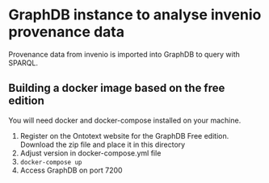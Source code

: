 # GraphDB instance to analyse invenio provenance data

Provenance data from invenio is imported into GraphDB to query with SPARQL.

## Building a docker image based on the free edition

You will need docker and docker-compose installed on your machine.

1. Register on the Ontotext website for the GraphDB Free edition. Download the zip file and place it in this directory
1. Adjust version in docker-compose.yml file
1. `docker-compose up`
1. Access GraphDB on port 7200